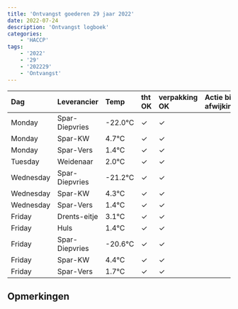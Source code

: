 ```yaml
---
title: 'Ontvangst goederen 29 jaar 2022'
date: 2022-07-24
description: 'Ontvangst logboek'
categories:
    - 'HACCP'
tags:
    - '2022'
    - '29'
    - '202229'
    - 'Ontvangst'
---
```

| Dag | Leverancier | Temp | tht OK | verpakking OK | Actie bij afwijking | Controle door |
|:---|:---|:---|:---|:---|:---|:---|
| Monday | Spar-Diepvries | -22.0°C | &check; | &check; | | DPater |
| Monday | Spar-KW | 4.7°C | &check; | &check; | | DPater |
| Monday | Spar-Vers | 1.4°C | &check; | &check; | | DPater |
| Tuesday | Weidenaar | 2.0°C | &check; | &check; | | DPater |
| Wednesday | Spar-Diepvries | -21.2°C | &check; | &check; | | WPater |
| Wednesday | Spar-KW | 4.3°C | &check; | &check; | | WPater |
| Wednesday | Spar-Vers | 1.4°C | &check; | &check; | | WPater |
| Friday | Drents-eitje | 3.1°C | &check; | &check; | | WPater |
| Friday | Huls | 1.4°C | &check; | &check; | | WPater |
| Friday | Spar-Diepvries | -20.6°C | &check; | &check; | | WPater |
| Friday | Spar-KW | 4.4°C | &check; | &check; | | WPater |
| Friday | Spar-Vers | 1.7°C | &check; | &check; | | WPater |

## Opmerkingen


